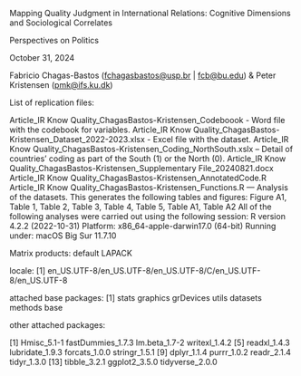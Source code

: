 Mapping Quality Judgment in International Relations: Cognitive Dimensions and Sociological Correlates

Perspectives on Politics

October 31, 2024

Fabricio Chagas-Bastos (fchagasbastos@usp.br | fcb@bu.edu) & Peter Kristensen (pmk@ifs.ku.dk)

List of replication files:

Article_IR Know Quality_ChagasBastos-Kristensen_Codeboook - Word file with the codebook for variables.
Article_IR Know Quality_ChagasBastos-Kristensen_Dataset_2022-2023.xlsx - Excel file with the dataset.
Article_IR Know Quality_ChagasBastos-Kristensen_Coding_NorthSouth.xslx – Detail of countries’ coding as part of the South (1) or the North (0).
Article_IR Know Quality_ChagasBastos-Kristensen_Supplementary File_20240821.docx
Article_IR Know Quality_ChagasBastos-Kristensen_AnnotatedCode.R
Article_IR Know Quality_ChagasBastos-Kristensen_Functions.R — Analysis of the datasets. This generates the following tables and figures: Figure A1, Table 1, Table 2, Table 3, Table 4, Table 5, Table A1, Table A2
All of the following analyses were carried out using the following session: R version 4.2.2 (2022-10-31) Platform: x86_64-apple-darwin17.0 (64-bit) Running under: macOS Big Sur 11.7.10

Matrix products: default LAPACK

locale: [1] en_US.UTF-8/en_US.UTF-8/en_US.UTF-8/C/en_US.UTF-8/en_US.UTF-8

attached base packages: [1] stats graphics grDevices utils datasets methods base

other attached packages:

[1] Hmisc_5.1-1 fastDummies_1.7.3 lm.beta_1.7-2 writexl_1.4.2
[5] readxl_1.4.3 lubridate_1.9.3 forcats_1.0.0 stringr_1.5.1
[9] dplyr_1.1.4 purrr_1.0.2 readr_2.1.4 tidyr_1.3.0
[13] tibble_3.2.1 ggplot2_3.5.0 tidyverse_2.0.0
